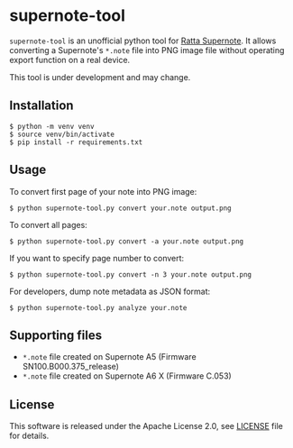 # supernote-tool

`supernote-tool` is an unofficial python tool for [Ratta Supernote](https://supernote.com).
It allows converting a Supernote's `*.note` file into PNG image file
without operating export function on a real device.

This tool is under development and may change.


## Installation

```
$ python -m venv venv
$ source venv/bin/activate
$ pip install -r requirements.txt
```


## Usage

To convert first page of your note into PNG image:

```
$ python supernote-tool.py convert your.note output.png
```

To convert all pages:

```
$ python supernote-tool.py convert -a your.note output.png
```

If you want to specify page number to convert:

```
$ python supernote-tool.py convert -n 3 your.note output.png
```

For developers, dump note metadata as JSON format:

```
$ python supernote-tool.py analyze your.note
```


## Supporting files

* `*.note` file created on Supernote A5 (Firmware SN100.B000.375_release)
* `*.note` file created on Supernote A6 X (Firmware C.053)


## License

This software is released under the Apache License 2.0, see [LICENSE](LICENSE) file for details.
